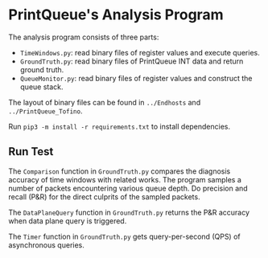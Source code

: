 # PrintQueue's Analysis Program
The analysis program consists of three parts:
* `TimeWindows.py`: read binary files of register values and execute queries.
* `GroundTruth.py`: read binary files of PrintQueue INT data and return ground truth.
* `QueueMonitor.py`: read binary files of register values and construct the queue stack.

The layout of binary files can be found in `../Endhosts` and `../PrintQueue_Tofino`.

Run `pip3 -m install -r requirements.txt` to install dependencies.

## Run Test

The `Comparison` function in `GroundTruth.py` compares the diagnosis accuracy of time windows with related works.
The program samples a number of packets encountering various queue depth. 
Do precision and recall (P&R) for the direct culprits of the sampled packets.

The `DataPlaneQuery` function in `GroundTruth.py` returns the P&R accuracy when data plane query is triggered.

The `Timer` function in `GroundTruth.py` gets query-per-second (QPS) of asynchronous queries.